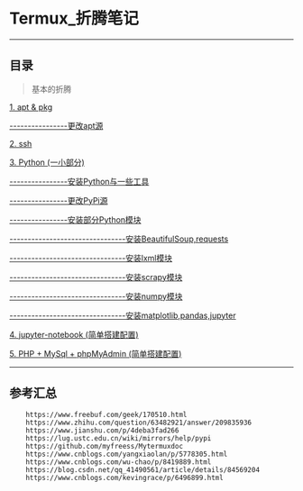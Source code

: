 # Termux_折腾笔记

------
## **目录**

> 基本的折腾

[1. apt & pkg][1]

[----------------更改apt源][2]

[2. ssh][3]

[3. Python (一小部分)][4]

[----------------安装Python与一些工具][5]

[----------------更改PyPi源][6]

[----------------安装部分Python模块][7]

[--------------------------------安装BeautifulSoup,requests][8]

[--------------------------------安装lxml模块][9]

[--------------------------------安装scrapy模块][10]

[--------------------------------安装numpy模块][11]

[--------------------------------安装matplotlib,pandas,jupyter][12]

[4. jupyter-notebook (简单搭建配置)][13]

[5. PHP + MySql + phpMyAdmin (简单搭建配置)][14]



------
## 参考汇总
```
    https://www.freebuf.com/geek/170510.html
    https://www.zhihu.com/question/63482921/answer/209835936
    https://www.jianshu.com/p/4deba3fad266
    https://lug.ustc.edu.cn/wiki/mirrors/help/pypi
    https://github.com/myfreess/Mytermuxdoc
    https://www.cnblogs.com/yangxiaolan/p/5778305.html
    https://www.cnblogs.com/wu-chao/p/8419889.html
    https://blog.csdn.net/qq_41490561/article/details/84569204
    https://www.cnblogs.com/kevingrace/p/6496899.html
```


  [1]: https://github.com/TXIuTnVsbA/Termux_Note/blob/master/%E5%9F%BA%E6%9C%AC%E7%9A%84%E6%8A%98%E8%85%BE_Pt.1.md#1-apt--pkg
  [2]: https://github.com/TXIuTnVsbA/Termux_Note/blob/master/%E5%9F%BA%E6%9C%AC%E7%9A%84%E6%8A%98%E8%85%BE_Pt.1.md#%E6%9B%B4%E6%94%B9%E6%BA%90
  [3]: https://github.com/TXIuTnVsbA/Termux_Note/blob/master/%E5%9F%BA%E6%9C%AC%E7%9A%84%E6%8A%98%E8%85%BE_Pt.1.md#2-ssh
  [4]: https://github.com/TXIuTnVsbA/Termux_Note/blob/master/%E5%9F%BA%E6%9C%AC%E7%9A%84%E6%8A%98%E8%85%BE_Pt.2.md#3python
  [5]: https://github.com/TXIuTnVsbA/Termux_Note/blob/master/%E5%9F%BA%E6%9C%AC%E7%9A%84%E6%8A%98%E8%85%BE_Pt.2.md#%E5%AE%89%E8%A3%85%E5%9F%BA%E6%9C%AC%E5%B7%A5%E5%85%B7
  [6]: https://github.com/TXIuTnVsbA/Termux_Note/blob/master/%E5%9F%BA%E6%9C%AC%E7%9A%84%E6%8A%98%E8%85%BE_Pt.2.md#%E6%9B%B4%E6%94%B9pypi%E6%BA%90%E6%98%AF%E8%BF%99%E4%B9%88%E5%8F%AB%E7%9A%84%E5%90%A7
  [7]: https://github.com/TXIuTnVsbA/Termux_Note/blob/master/%E5%9F%BA%E6%9C%AC%E7%9A%84%E6%8A%98%E8%85%BE_Pt.2.md#%E5%AE%89%E8%A3%85python%E6%A8%A1%E5%9D%97
  [8]: https://github.com/TXIuTnVsbA/Termux_Note/blob/master/%E5%9F%BA%E6%9C%AC%E7%9A%84%E6%8A%98%E8%85%BE_Pt.2.md#1-%E5%AE%89%E8%A3%85beautifulsouprequests
  [9]: https://github.com/TXIuTnVsbA/Termux_Note/blob/master/%E5%9F%BA%E6%9C%AC%E7%9A%84%E6%8A%98%E8%85%BE_Pt.2.md#2-%E5%AE%89%E8%A3%85lxml%E6%A8%A1%E5%9D%97
  [10]: https://github.com/TXIuTnVsbA/Termux_Note/blob/master/%E5%9F%BA%E6%9C%AC%E7%9A%84%E6%8A%98%E8%85%BE_Pt.2.md#3-%E5%AE%89%E8%A3%85scrapy%E6%A8%A1%E5%9D%97%E5%BF%85%E9%A1%BB%E5%85%88%E5%AE%89%E8%A3%85lxml%E6%89%8D%E8%A1%8C
  [11]: https://github.com/TXIuTnVsbA/Termux_Note/blob/master/%E5%9F%BA%E6%9C%AC%E7%9A%84%E6%8A%98%E8%85%BE_Pt.2.md#4-%E5%AE%89%E8%A3%85numpy%E6%A8%A1%E5%9D%97-%E8%BF%99%E4%B8%AA%E6%A8%A1%E5%9D%97%E7%9A%84%E5%AE%89%E8%A3%85%E8%B4%BC%E6%81%B6%E5%BF%83
  [12]: https://github.com/TXIuTnVsbA/Termux_Note/blob/master/%E5%9F%BA%E6%9C%AC%E7%9A%84%E6%8A%98%E8%85%BE_Pt.2.md#5-%E5%AE%89%E8%A3%85matplotlib-pandas-jupyter
  [13]: https://github.com/TXIuTnVsbA/Termux_Note/blob/master/%E5%9F%BA%E6%9C%AC%E7%9A%84%E6%8A%98%E8%85%BE_Pt.3.md#4-jupyter-notebook%E7%9A%84%E7%AE%80%E5%8D%95%E9%85%8D%E7%BD%AE
  [14]: https://github.com/TXIuTnVsbA/Termux_Note/blob/master/%E5%9F%BA%E6%9C%AC%E7%9A%84%E6%8A%98%E8%85%BE_Pt.4.md#5-php--mysql--phpmyadmin
